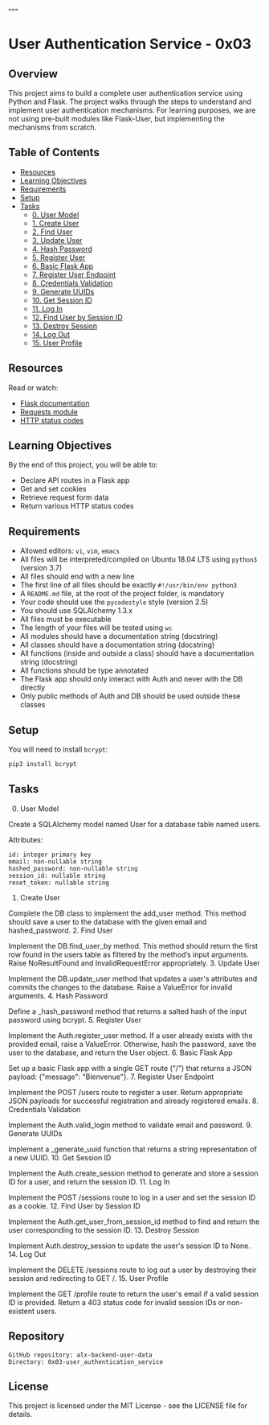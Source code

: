 """
# User Authentication Service - 0x03

## Overview

This project aims to build a complete user authentication service using Python and Flask. The project walks through the steps to understand and implement user authentication mechanisms. For learning purposes, we are not using pre-built modules like Flask-User, but implementing the mechanisms from scratch.

## Table of Contents
- [Resources](#resources)
- [Learning Objectives](#learning-objectives)
- [Requirements](#requirements)
- [Setup](#setup)
- [Tasks](#tasks)
  - [0. User Model](#0-user-model)
  - [1. Create User](#1-create-user)
  - [2. Find User](#2-find-user)
  - [3. Update User](#3-update-user)
  - [4. Hash Password](#4-hash-password)
  - [5. Register User](#5-register-user)
  - [6. Basic Flask App](#6-basic-flask-app)
  - [7. Register User Endpoint](#7-register-user-endpoint)
  - [8. Credentials Validation](#8-credentials-validation)
  - [9. Generate UUIDs](#9-generate-uuids)
  - [10. Get Session ID](#10-get-session-id)
  - [11. Log In](#11-log-in)
  - [12. Find User by Session ID](#12-find-user-by-session-id)
  - [13. Destroy Session](#13-destroy-session)
  - [14. Log Out](#14-log-out)
  - [15. User Profile](#15-user-profile)

## Resources

Read or watch:
- [Flask documentation](https://flask.palletsprojects.com/en/2.0.x/)
- [Requests module](https://docs.python-requests.org/en/latest/)
- [HTTP status codes](https://developer.mozilla.org/en-US/docs/Web/HTTP/Status)

## Learning Objectives

By the end of this project, you will be able to:
- Declare API routes in a Flask app
- Get and set cookies
- Retrieve request form data
- Return various HTTP status codes

## Requirements

- Allowed editors: `vi`, `vim`, `emacs`
- All files will be interpreted/compiled on Ubuntu 18.04 LTS using `python3` (version 3.7)
- All files should end with a new line
- The first line of all files should be exactly `#!/usr/bin/env python3`
- A `README.md` file, at the root of the project folder, is mandatory
- Your code should use the `pycodestyle` style (version 2.5)
- You should use SQLAlchemy 1.3.x
- All files must be executable
- The length of your files will be tested using `wc`
- All modules should have a documentation string (docstring)
- All classes should have a documentation string (docstring)
- All functions (inside and outside a class) should have a documentation string (docstring)
- All functions should be type annotated
- The Flask app should only interact with Auth and never with the DB directly
- Only public methods of Auth and DB should be used outside these classes

## Setup

You will need to install `bcrypt`:

```bash
pip3 install bcrypt
```

## Tasks

0. User Model

Create a SQLAlchemy model named User for a database table named users.

Attributes:

    id: integer primary key
    email: non-nullable string
    hashed_password: non-nullable string
    session_id: nullable string
    reset_token: nullable string

1. Create User

Complete the DB class to implement the add_user method. This method should save a user to the database with the given email and hashed_password.
2. Find User

Implement the DB.find_user_by method. This method should return the first row found in the users table as filtered by the method’s input arguments. Raise NoResultFound and InvalidRequestError appropriately.
3. Update User

Implement the DB.update_user method that updates a user's attributes and commits the changes to the database. Raise a ValueError for invalid arguments.
4. Hash Password

Define a _hash_password method that returns a salted hash of the input password using bcrypt.
5. Register User

Implement the Auth.register_user method. If a user already exists with the provided email, raise a ValueError. Otherwise, hash the password, save the user to the database, and return the User object.
6. Basic Flask App

Set up a basic Flask app with a single GET route ("/") that returns a JSON payload: {"message": "Bienvenue"}.
7. Register User Endpoint

Implement the POST /users route to register a user. Return appropriate JSON payloads for successful registration and already registered emails.
8. Credentials Validation

Implement the Auth.valid_login method to validate email and password.
9. Generate UUIDs

Implement a _generate_uuid function that returns a string representation of a new UUID.
10. Get Session ID

Implement the Auth.create_session method to generate and store a session ID for a user, and return the session ID.
11. Log In

Implement the POST /sessions route to log in a user and set the session ID as a cookie.
12. Find User by Session ID

Implement the Auth.get_user_from_session_id method to find and return the user corresponding to the session ID.
13. Destroy Session

Implement Auth.destroy_session to update the user's session ID to None.
14. Log Out

Implement the DELETE /sessions route to log out a user by destroying their session and redirecting to GET /.
15. User Profile

Implement the GET /profile route to return the user's email if a valid session ID is provided. Return a 403 status code for invalid session IDs or non-existent users.

## Repository

    GitHub repository: alx-backend-user-data
    Directory: 0x03-user_authentication_service

## License

This project is licensed under the MIT License - see the LICENSE file for details.
